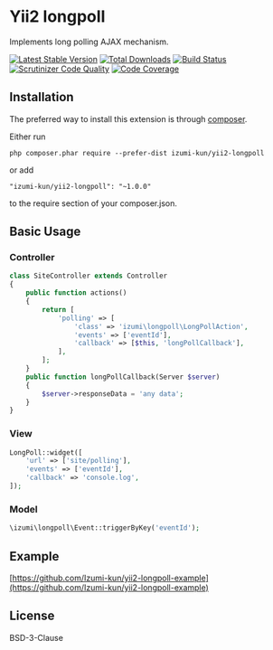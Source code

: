 Yii2 longpoll
=============

Implements long polling AJAX mechanism.

[![Latest Stable Version](https://poser.pugx.org/izumi-kun/yii2-longpoll/v/stable)](https://packagist.org/packages/izumi-kun/yii2-longpoll)
[![Total Downloads](https://poser.pugx.org/izumi-kun/yii2-longpoll/downloads)](https://packagist.org/packages/izumi-kun/yii2-longpoll)
[![Build Status](https://travis-ci.org/Izumi-kun/yii2-longpoll.svg?branch=master)](https://travis-ci.org/Izumi-kun/yii2-longpoll)
[![Scrutinizer Code Quality](https://scrutinizer-ci.com/g/Izumi-kun/yii2-longpoll/badges/quality-score.png?b=master)](https://scrutinizer-ci.com/g/Izumi-kun/yii2-longpoll/?branch=master)
[![Code Coverage](https://scrutinizer-ci.com/g/Izumi-kun/yii2-longpoll/badges/coverage.png?b=master)](https://scrutinizer-ci.com/g/Izumi-kun/yii2-longpoll/?branch=master)

Installation
------------

The preferred way to install this extension is through [composer](http://getcomposer.org/download/).

Either run

```
php composer.phar require --prefer-dist izumi-kun/yii2-longpoll
```

or add

```
"izumi-kun/yii2-longpoll": "~1.0.0"
```

to the require section of your composer.json.

Basic Usage
-----------

### Controller

```php
class SiteController extends Controller
{
    public function actions()
    {
        return [
            'polling' => [
                'class' => 'izumi\longpoll\LongPollAction',
                'events' => ['eventId'],
                'callback' => [$this, 'longPollCallback'],
            ],
        ];
    }
    public function longPollCallback(Server $server)
    {
        $server->responseData = 'any data';
    }
}
```

### View

```php
LongPoll::widget([
    'url' => ['site/polling'],
    'events' => ['eventId'],
    'callback' => 'console.log',
]);
```

### Model

```php
\izumi\longpoll\Event::triggerByKey('eventId');
```

Example
-------

[https://github.com/Izumi-kun/yii2-longpoll-example](https://github.com/Izumi-kun/yii2-longpoll-example)

License
-------

BSD-3-Clause
